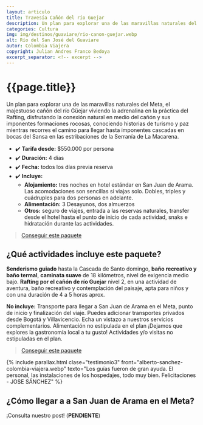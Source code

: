 ```yaml
---
layout: articulo
title: Travesía Cañón del río Guejar
description: Un plan para explorar una de las maravillas naturales del Meta, el majestuoso cañón del río Güejar
categories: Cultura
img: img/destinos/guaviare/rio-canon-guejar.webp
alt: Río del San José del Guaviare
autor: Colombia Viajera
copyright: Julian Andres Franco Bedoya
excerpt_separator: <!-- excerpt -->
---
```

# {{page.title}}

Un plan para explorar una de las maravillas naturales del Meta, el majestuoso cañón del río Güejar viviendo la adrenalina en la práctica del Rafting, disfrutando la conexión natural en medio del cañón y sus imponentes formaciones rocosas, conociendo historias de turismo y paz mientras recorres el camino para llegar hasta imponentes cascadas en bocas del Sansa en las estribaciones de la Serranía de La Macarena.

<!-- excerpt -->

* ✔️ **Tarifa desde:** $550.000 por persona
* ✔️ **Duración:** 4 días
* ✔️ **Fecha:** todos los días previa reserva
* ✔️ **Incluye:**
  * **Alojamiento:** tres noches en hotel estándar en San Juan de Arama. Las acomodaciones son sencillas si viajas solo. Dobles, triples y cuádruples para dos personas en adelante.
  * **Alimentación:** 3 Desayunos, dos almuerzos
  * **Otros:** seguro de viajes, entrada a las reservas naturales, transfer desde el hotel hasta el punto de inicio de cada actividad, snaks e hidratación durante las actividades.

>[Conseguir este paquete](https://api.whatsapp.com/send?phone=+573209673925&text=Hola.%20Me%20encantar%C3%ADa%20saber%20m%C3%A1s%20sobre%20este%20paquete:%20Traves%C3%ADa%20Ca%C3%B1%C3%B3n%20del%20r%C3%ADo%20Guejar)

## ¿Qué actividades incluye este paquete?

**Senderismo guiado** hasta la Cascada de Santo domingo, **baño recreativo y baño termal**, **caminata suave** de 18 kilómetros, nivel de exigencia medio bajo. **Rafting por el cañón de río Guejar** nivel 2, en una actividad de aventura, baño recreativo y contemplación del paisaje, apta para niños y con una duración de 4 a 5 horas aprox.

**No incluye:** Transporte para llegar a San Juan de Arama en el Meta, punto de inicio y finalización del viaje. Puedes adicionar transportes privados desde Bogotá y Villavicencio. Echa un vistazo a nuestros servicios complementarios. Alimentación no estipulada en el plan ¡Dejamos que explores la gastronomía local a tu gusto! Actividades y/o visitas no estipuladas en el plan.

>[Conseguir este paquete](https://api.whatsapp.com/send?phone=+573209673925&text=Hola.%20Me%20encantar%C3%ADa%20saber%20m%C3%A1s%20sobre%20este%20paquete:%20Traves%C3%ADa%20Ca%C3%B1%C3%B3n%20del%20r%C3%ADo%20Guejar)

{% include parallax.html clase="testimonio3" front="alberto-sanchez-colombia-viajera.webp" texto="Los guías fueron de gran ayuda. El personal, las instalaciones de los hospedajes, todo muy bien. Felicitaciones - JOSE SÁNCHEZ" %}

## ¿Cómo llegar a a San Juan de Arama en el Meta?

¡Consulta nuestro post! (**PENDIENTE**)
